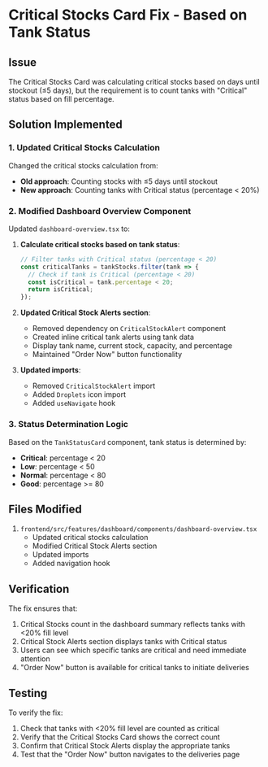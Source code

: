 # Critical Stocks Card Fix - Based on Tank Status

## Issue
The Critical Stocks Card was calculating critical stocks based on days until stockout (≤5 days), but the requirement is to count tanks with "Critical" status based on fill percentage.

## Solution Implemented

### 1. Updated Critical Stocks Calculation
Changed the critical stocks calculation from:
- **Old approach**: Counting stocks with ≤5 days until stockout
- **New approach**: Counting tanks with Critical status (percentage < 20%)

### 2. Modified Dashboard Overview Component
Updated `dashboard-overview.tsx` to:

1. **Calculate critical stocks based on tank status**:
   ```javascript
   // Filter tanks with Critical status (percentage < 20)
   const criticalTanks = tankStocks.filter(tank => {
     // Check if tank is Critical (percentage < 20)
     const isCritical = tank.percentage < 20;
     return isCritical;
   });
   ```

2. **Updated Critical Stock Alerts section**:
   - Removed dependency on `CriticalStockAlert` component
   - Created inline critical tank alerts using tank data
   - Display tank name, current stock, capacity, and percentage
   - Maintained "Order Now" button functionality

3. **Updated imports**:
   - Removed `CriticalStockAlert` import
   - Added `Droplets` icon import
   - Added `useNavigate` hook

### 3. Status Determination Logic
Based on the `TankStatusCard` component, tank status is determined by:
- **Critical**: percentage < 20
- **Low**: percentage < 50
- **Normal**: percentage < 80
- **Good**: percentage >= 80

## Files Modified
1. `frontend/src/features/dashboard/components/dashboard-overview.tsx`
   - Updated critical stocks calculation
   - Modified Critical Stock Alerts section
   - Updated imports
   - Added navigation hook

## Verification
The fix ensures that:
1. Critical Stocks count in the dashboard summary reflects tanks with <20% fill level
2. Critical Stock Alerts section displays tanks with Critical status
3. Users can see which specific tanks are critical and need immediate attention
4. "Order Now" button is available for critical tanks to initiate deliveries

## Testing
To verify the fix:
1. Check that tanks with <20% fill level are counted as critical
2. Verify that the Critical Stocks Card shows the correct count
3. Confirm that Critical Stock Alerts display the appropriate tanks
4. Test that the "Order Now" button navigates to the deliveries page